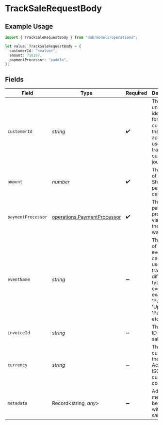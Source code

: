 # TrackSaleRequestBody

## Example Usage

```typescript
import { TrackSaleRequestBody } from "dub/models/operations";

let value: TrackSaleRequestBody = {
  customerId: "<value>",
  amount: 718187,
  paymentProcessor: "paddle",
};
```

## Fields

| Field                                                                                                                           | Type                                                                                                                            | Required                                                                                                                        | Description                                                                                                                     | Example                                                                                                                         |
| ------------------------------------------------------------------------------------------------------------------------------- | ------------------------------------------------------------------------------------------------------------------------------- | ------------------------------------------------------------------------------------------------------------------------------- | ------------------------------------------------------------------------------------------------------------------------------- | ------------------------------------------------------------------------------------------------------------------------------- |
| `customerId`                                                                                                                    | *string*                                                                                                                        | :heavy_check_mark:                                                                                                              | This is the unique identifier for the customer in the client's app. This is used to track the customer's journey.               |                                                                                                                                 |
| `amount`                                                                                                                        | *number*                                                                                                                        | :heavy_check_mark:                                                                                                              | The amount of the sale. Should be passed in cents.                                                                              |                                                                                                                                 |
| `paymentProcessor`                                                                                                              | [operations.PaymentProcessor](../../models/operations/paymentprocessor.md)                                                      | :heavy_check_mark:                                                                                                              | The payment processor via which the sale was made.                                                                              |                                                                                                                                 |
| `eventName`                                                                                                                     | *string*                                                                                                                        | :heavy_minus_sign:                                                                                                              | The name of the sale event. It can be used to track different types of event for example 'Purchase', 'Upgrade', 'Payment', etc. | Purchase                                                                                                                        |
| `invoiceId`                                                                                                                     | *string*                                                                                                                        | :heavy_minus_sign:                                                                                                              | The invoice ID of the sale.                                                                                                     |                                                                                                                                 |
| `currency`                                                                                                                      | *string*                                                                                                                        | :heavy_minus_sign:                                                                                                              | The currency of the sale. Accepts ISO 4217 currency codes.                                                                      |                                                                                                                                 |
| `metadata`                                                                                                                      | Record<string, *any*>                                                                                                           | :heavy_minus_sign:                                                                                                              | Additional metadata to be stored with the sale event.                                                                           |                                                                                                                                 |
